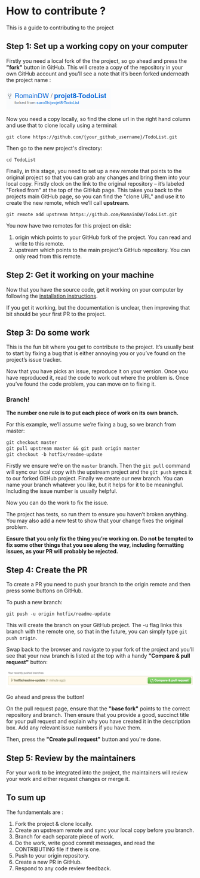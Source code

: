 # How to contribute ?
This is a guide to contributing to the project

## Step 1: Set up a working copy on your computer
Firstly you need a local fork of the the project, so go ahead and press the **"fork"** button in GitHub. This will create a 
copy of the repository in your own GitHub account and you’ll see a note that it’s been forked underneath the project name :

![Alt text](../src/AppBundle/Resources/img/fork.png "Fork example")

Now you need a copy locally, so find the clone url in the right hand column and use that to clone locally using a terminal:  
```
git clone https://github.com/{your_github_username}/TodoList.git
```
Then go to the new project's directory:
```
cd TodoList
```
Finally, in this stage, you need to set up a new remote that points to the original project so that you can grab any 
changes and bring them into your local copy. Firstly clock on the link to the original repository – it’s labeled "Forked 
from" at the top of the GitHub page. This takes you back to the projects main GitHub page, so you can find the "clone URL" 
and use it to create the new remote, which we’ll call **upstream**.
```
git remote add upstream https://github.com/RomainDW/TodoList.git
```
You now have two remotes for this project on disk:
1.   origin which points to your GitHub fork of the project. You can read and write to this remote.
2.   upstream which points to the main project’s GitHub repository. You can only read from this remote.

## Step 2: Get it working on your machine
Now that you have the source code, get it working on your computer by following the [installation instructions](../README.md).

If you get it working, but the documentation is unclear, then improving that bit should be your first PR to the project.

## Step 3: Do some work
This is the fun bit where you get to contribute to the project. It’s usually best to start by fixing a bug that is either 
annoying you or you’ve found on the project’s issue tracker.

Now that you have picks an issue, reproduce it on your version. Once you have reproduced it, read the code to work out 
where the problem is. Once you’ve found the code problem, you can move on to fixing it.

### Branch!
**The number one rule is to put each piece of work on its own branch.**

For this example, we’ll assume we’re fixing a bug, so we branch from master:
```shell
git checkout master
git pull upstream master && git push origin master
git checkout -b hotfix/readme-update
```
Firstly we ensure we’re on the `master` branch. Then the `git pull` command will sync our local copy with the upstream 
project and the `git push` syncs it to our forked GitHub project. Finally we create our new branch. You can name your 
branch whatever you like, but it helps for it to be meaningful. Including the issue number is usually helpful.

Now you can do the work to fix the issue.

The project has tests, so run them to ensure you haven’t broken anything. You may also add a new test to show that your 
change fixes the original problem.

**Ensure that you only fix the thing you’re working on. Do not be tempted to fix some other things that you see along the 
way, including formatting issues, as your PR will probably be rejected.**

## Step 4: Create the PR
To create a PR you need to push your branch to the origin remote and then press some buttons on GitHub.

To push a new branch:
``` shell
git push -u origin hotfix/readme-update
```
This will create the branch on your GitHub project. The -u flag links this branch with the remote one, so that in the 
future, you can simply type `git push origin`.

Swap back to the browser and navigate to your fork of the project and you’ll see that your new branch is listed at the 
top with a handy **"Compare & pull request"** button:

![Alt text](../src/AppBundle/Resources/img/pr-button.png "PUll request example")

Go ahead and press the button!

On the pull request page, ensure that the **"base fork"** points to the correct repository and branch. Then ensure that you provide a good, 
succinct title for your pull request and explain why you have created it in the description box. Add any relevant issue numbers if you have them.

Then,  press the **"Create pull request"** button and you're done.

## Step 5: Review by the maintainers
For your work to be integrated into the project, the maintainers will review your work and either request changes or merge it.

## To sum up
The fundamentals are :
1.   Fork the project & clone locally.
2.   Create an upstream remote and sync your local copy before you branch.
3.   Branch for each separate piece of work.
4.   Do the work, write good commit messages, and read the CONTRIBUTING file if there is one.
5.   Push to your origin repository.
6.   Create a new PR in GitHub.
7.   Respond to any code review feedback.
